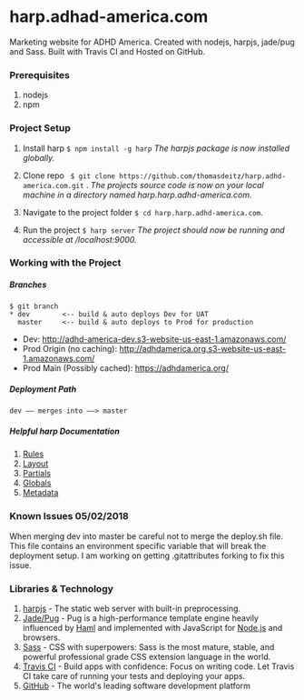 # harp.adhad-america.com

Marketing website for ADHD America. Created with nodejs, harpjs, jade/pug and Sass. Built with Travis CI and Hosted on GitHub.

### Prerequisites

1. nodejs
2. npm

### Project Setup

1. Install harp ```$ npm install -g harp```
   *The harpjs package is now installed globally.*
2. Clone repo ``` $ git clone https://github.com/thomasdeitz/harp.adhd-america.com.git``` . 
   *The projects source code is now on your local machine in a directory named harp.harp.adhd-america.com.*

3. Navigate to the project folder ```$ cd harp.harp.adhd-america.com```.
4. Run the project ```$ harp server``` 
   *The project should now be running and  accessible at /localhost:9000.*


### Working with the Project

##### Branches

```
$ git branch
* dev        <-- build & auto deploys Dev for UAT
  master     <-- build & auto deploys to Prod for production
```

* Dev: http://adhd-america-dev.s3-website-us-east-1.amazonaws.com/
* Prod Origin (no caching): http://adhdamerica.org.s3-website-us-east-1.amazonaws.com/
* Prod Main (Possibly cached): https://adhdamerica.org/

##### Deployment Path

```
dev –– merges into ––> master
```

##### Helpful harp Documentation

1. [Rules](http://harpjs.com/docs/development/rules)
2. [Layout](http://harpjs.com/docs/development/layout)
3. [Partials](http://harpjs.com/docs/development/partial)
4. [Globals](http://harpjs.com/docs/development/globals)
5. [Metadata](http://harpjs.com/docs/development/metadata)

### Known Issues 05/02/2018

When merging dev into master be careful not to merge the deploy.sh file. This file contains an environment specific variable that will break the deployment setup. I am working on getting .gitattributes forking to fix this issue.

### Libraries & Technology

1. [harpjs](harpjs.com) - The static web server with built-in preprocessing.
2. [Jade/Pug](https://pugjs.org/api/getting-started.html) - Pug is a high-performance template engine heavily influenced by [Haml](http://haml.info/) and implemented with JavaScript for [Node.js](http://nodejs.org/) and browsers.
3. [Sass](sass-lang.com) - CSS with superpowers: Sass is the most mature, stable, and powerful professional grade CSS extension language in the world.
4. [Travis CI](travis-ci.org) - Build apps with confidence: Focus on writing code. Let Travis CI take care of running your tests and deploying your apps.
5. [GitHub](github.com) - The world's leading software development platform
